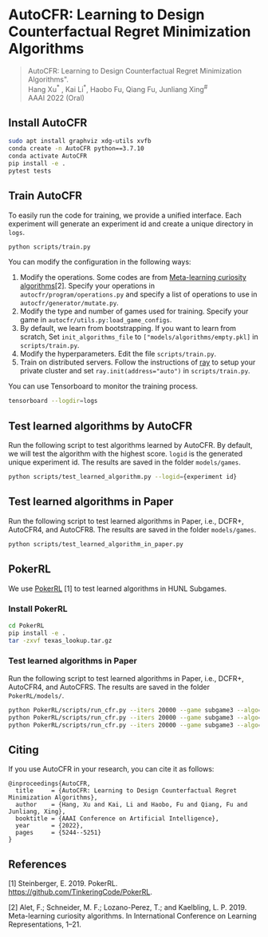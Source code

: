 # AutoCFR: Learning to Design Counterfactual Regret Minimization Algorithms

> AutoCFR: Learning to Design Counterfactual Regret Minimization Algorithms". <br>
> Hang Xu<sup>\*</sup> , Kai Li<sup>\*</sup>, Haobo Fu, Qiang Fu, Junliang Xing<sup>#</sup> <br>
> AAAI 2022 (Oral)


## Install AutoCFR

```bash
sudo apt install graphviz xdg-utils xvfb
conda create -n AutoCFR python==3.7.10
conda activate AutoCFR
pip install -e .
pytest tests
```

## Train AutoCFR

To easily run the code for training, we provide a unified interface. Each experiment will generate an experiment id and create a unique directory in `logs`. 
```bash
python scripts/train.py
```

You can modify the configuration in the following ways:

1. Modify the operations. Some codes are from [Meta-learning curiosity algorithms](https://github.com/mfranzs/meta-learning-curiosity-algorithms)[2]. Specify your operations in `autocfr/program/operations.py` and specify a list of operations to use in `autocfr/generator/mutate.py`.
2. Modify the type and number of games used for training. Specify your game in `autocfr/utils.py:load_game_configs`.
3. By default, we learn from bootstrapping. If you want to learn from scratch, Set `init_algorithms_file` to `["models/algorithms/empty.pkl]` in `scripts/train.py`. 
4. Modify the hyperparameters. Edit the file `scripts/train.py`.
5. Train on distributed servers. Follow the instructions of [ray](https://docs.ray.io/en/master/cluster/cloud.html#cluster-private-setup) to setup your private cluster and set `ray.init(address="auto")` in `scripts/train.py`.

You can use Tensorboard to monitor the training process. 
```bash
tensorboard --logdir=logs
```

## Test learned algorithms by AutoCFR

Run the following script to test algorithms learned by AutoCFR. By default, we will test the algorithm with the highest score. `logid` is the generated unique experiment id. The results are saved in the folder `models/games`.
```bash
python scripts/test_learned_algorithm.py --logid={experiment id}
```

## Test learned algorithms in Paper
Run the following script to test learned algorithms in Paper, i.e., DCFR+, AutoCFR4, and AutoCFR8. The results are saved in the folder `models/games`.
```bash
python scripts/test_learned_algorithm_in_paper.py
```

## PokerRL

We use [PokerRL](https://github.com/EricSteinberger/PokerRL) [1] to test learned algorithms in HUNL Subgames.

### Install PokerRL

```bash
cd PokerRL
pip install -e .
tar -zxvf texas_lookup.tar.gz
```

### Test learned algorithms in Paper
Run the following script to test learned algorithms in Paper, i.e., DCFR+, AutoCFR4, and AutoCFRS. The results are saved in the folder `PokerRL/models/`.
```bash
python PokerRL/scripts/run_cfr.py --iters 20000 --game subgame3 --algo=DCFRPlus
python PokerRL/scripts/run_cfr.py --iters 20000 --game subgame3 --algo=AutoCFR4
python PokerRL/scripts/run_cfr.py --iters 20000 --game subgame3 --algo=AutoCFRS
```
## Citing
If you use AutoCFR in your research, you can cite it as follows:
```
@inproceedings{AutoCFR,
  title     = {AutoCFR: Learning to Design Counterfactual Regret Minimization Algorithms},
  author    = {Hang, Xu and Kai, Li and Haobo, Fu and Qiang, Fu and Junliang, Xing},
  booktitle = {AAAI Conference on Artificial Intelligence},
  year      = {2022},
  pages     = {5244--5251}
}
```


## References

[1] Steinberger, E. 2019. PokerRL. https://github.com/TinkeringCode/PokerRL.

[2] Alet, F.; Schneider, M. F.; Lozano-Perez, T.; and Kaelbling, L. P. 2019. Meta-learning curiosity algorithms. In International Conference on Learning Representations, 1–21.

